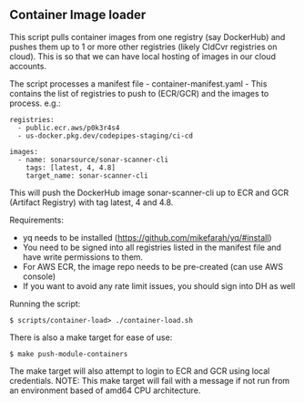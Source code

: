 ## Container Image loader

This script pulls container images from one registry (say DockerHub) and pushes them up to 1 or more other registries (likely CldCvr registries on cloud). This is so that we can have local hosting of images in our cloud accounts.

The script processes a manifest file - container-manifest.yaml - This contains the list of registries to push to (ECR/GCR) and the images to process. e.g.:

```
registries:
  - public.ecr.aws/p0k3r4s4
  - us-docker.pkg.dev/codepipes-staging/ci-cd

images:
  - name: sonarsource/sonar-scanner-cli
    tags: [latest, 4, 4.8]
    target_name: sonar-scanner-cli
```

This will push the DockerHub image sonar-scanner-cli up to ECR and GCR (Artifact Registry) with tag latest, 4 and 4.8.

Requirements:

- yq needs to be installed (https://github.com/mikefarah/yq/#install)
- You need to be signed into all registries listed in the manifest file and have write permissions to them.
- For AWS ECR, the image repo needs to be pre-created (can use AWS console)
- If you want to avoid any rate limit issues, you should sign into DH as well

Running the script:

```
$ scripts/container-load> ./container-load.sh
```

There is also a make target for ease of use:

```
$ make push-module-containers
```

The make target will also attempt to login to ECR and GCR using local credentials.
NOTE: This make target will fail with a message if not run from an environment based of amd64 CPU architecture.
